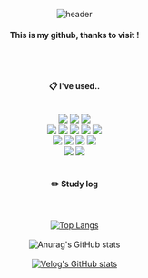 <div align="center"> 

![header](https://capsule-render.vercel.app/api?type=cylinder&color=1DBF73&height=100&section=header&text=Joojue&fontColor=ffffff&fontSize=40&animation=fadeIn&fontAlignY=55&desc=%20&descAlignY=62&descAlign=62)
  
####  This is my github, thanks to visit !

  
 <br/>
 <br/>
  
####  :clipboard: I've used..
  
 <br/>
  

<img src="https://img.shields.io/badge/typescript-3178C6?style=for-the-badge&logo=typescript&logoColor=white">
<img src="https://img.shields.io/badge/react-61DAFB?style=for-the-badge&logo=react&logoColor=white">
<img src="https://img.shields.io/badge/next.js-000000?style=for-the-badge&logo=nextdotjs&logoColor=white"><br>

<img src="https://img.shields.io/badge/styledcomponents-DB7093?style=for-the-badge&logo=styledcomponents&logoColor=white">
<img src="https://img.shields.io/badge/tailwindCSS-06B6D4?style=for-the-badge&logo=tailwindcss&logoColor=white">
<img src="https://img.shields.io/badge/shadcn/ui-000000?style=for-the-badge&logo=shadcnui&logoColor=white">
<img src="https://img.shields.io/badge/MUI-007FFF?style=for-the-badge&logo=mui&logoColor=white">
<img src="https://img.shields.io/badge/storybook-FF4785?style=for-the-badge&logo=storybook&logoColor=white"><br>

<img src="https://img.shields.io/badge/recoil-3578E5?style=for-the-badge&logo=recoil&logoColor=white">
<img src="https://img.shields.io/badge/react query-FF4154?style=for-the-badge&logo=reactquery&logoColor=white">
<img src="https://img.shields.io/badge/axios-5A29E4?style=for-the-badge&logo=axios&logoColor=white">
<img src="https://img.shields.io/badge/zod-3E67B1?style=for-the-badge&logo=zod&logoColor=white"><br>

<img src="https://img.shields.io/badge/vercel-000000?style=for-the-badge&logo=vercel&logoColor=white">
<img src="https://img.shields.io/badge/vite-646CFF?style=for-the-badge&logo=vite&logoColor=white">
 
   <br/>
   <br/>
 
#### :pencil2: Study log
 
  <br/>
  
[![Top Langs](https://github-readme-stats.vercel.app/api/top-langs/?username=joojue&layout=compact)](https://github.com/anuraghazra/github-readme-stats)
<br/>
<br/>
![Anurag's GitHub stats](https://github-readme-stats.vercel.app/api?username=joojue&show_icons=true&theme=radical)
<br/>
<br/>
[![Velog's GitHub stats](https://velog-readme-stats.vercel.app/api?name=joojue)](https://github.com/joojue/velog-readme-stats)
